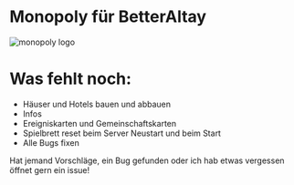 # Monopoly für BetterAltay
![monopoly logo](https://user-images.githubusercontent.com/67799203/170809738-2b66a4d2-cc87-4fa5-9340-6a782f4f544d.png)




# Was fehlt noch:

- Häuser und Hotels bauen und abbauen
- Infos
- Ereigniskarten und Gemeinschaftskarten
- Spielbrett reset beim Server Neustart und beim Start
- Alle Bugs fixen

Hat jemand Vorschläge, ein Bug gefunden oder ich hab etwas vergessen öffnet gern ein issue!
